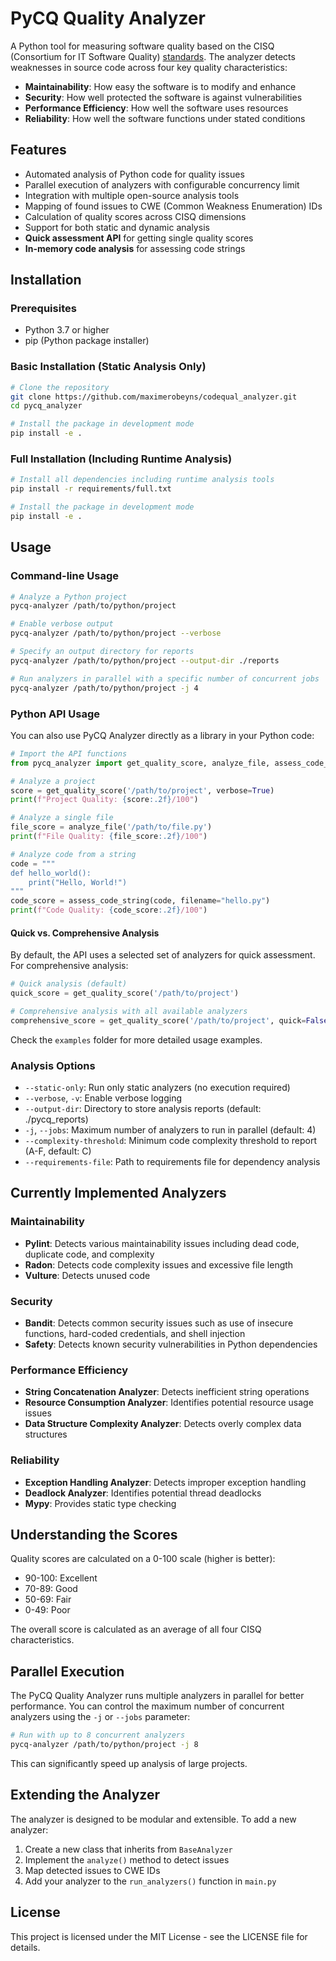 # PyCQ Quality Analyzer

A Python tool for measuring software quality based on the CISQ (Consortium for IT Software Quality) [standards](https://www.it-cisq.org/cisq-files/pdf/cisq-weaknesses-in-ascqm.pdf). The analyzer detects weaknesses in source code across four key quality characteristics:

- **Maintainability**: How easy the software is to modify and enhance
- **Security**: How well protected the software is against vulnerabilities
- **Performance Efficiency**: How well the software uses resources
- **Reliability**: How well the software functions under stated conditions

## Features

- Automated analysis of Python code for quality issues
- Parallel execution of analyzers with configurable concurrency limit
- Integration with multiple open-source analysis tools
- Mapping of found issues to CWE (Common Weakness Enumeration) IDs
- Calculation of quality scores across CISQ dimensions
- Support for both static and dynamic analysis
- **Quick assessment API** for getting single quality scores
- **In-memory code analysis** for assessing code strings

## Installation

### Prerequisites

- Python 3.7 or higher
- pip (Python package installer)

### Basic Installation (Static Analysis Only)

```bash
# Clone the repository
git clone https://github.com/maximerobeyns/codequal_analyzer.git
cd pycq_analyzer

# Install the package in development mode
pip install -e .
```

### Full Installation (Including Runtime Analysis)

```bash
# Install all dependencies including runtime analysis tools
pip install -r requirements/full.txt

# Install the package in development mode
pip install -e .
```

## Usage

### Command-line Usage

```bash
# Analyze a Python project
pycq-analyzer /path/to/python/project

# Enable verbose output
pycq-analyzer /path/to/python/project --verbose

# Specify an output directory for reports
pycq-analyzer /path/to/python/project --output-dir ./reports

# Run analyzers in parallel with a specific number of concurrent jobs
pycq-analyzer /path/to/python/project -j 4
```

### Python API Usage

You can also use PyCQ Analyzer directly as a library in your Python code:

```python
# Import the API functions
from pycq_analyzer import get_quality_score, analyze_file, assess_code_string

# Analyze a project
score = get_quality_score('/path/to/project', verbose=True)
print(f"Project Quality: {score:.2f}/100")

# Analyze a single file
file_score = analyze_file('/path/to/file.py')
print(f"File Quality: {file_score:.2f}/100")

# Analyze code from a string
code = """
def hello_world():
    print("Hello, World!")
"""
code_score = assess_code_string(code, filename="hello.py")
print(f"Code Quality: {code_score:.2f}/100")
```

#### Quick vs. Comprehensive Analysis

By default, the API uses a selected set of analyzers for quick assessment. For comprehensive analysis:

```python
# Quick analysis (default)
quick_score = get_quality_score('/path/to/project')

# Comprehensive analysis with all available analyzers
comprehensive_score = get_quality_score('/path/to/project', quick=False)
```

Check the `examples` folder for more detailed usage examples.

### Analysis Options

- `--static-only`: Run only static analyzers (no execution required)
- `--verbose`, `-v`: Enable verbose logging
- `--output-dir`: Directory to store analysis reports (default: ./pycq_reports)
- `-j`, `--jobs`: Maximum number of analyzers to run in parallel (default: 4)
- `--complexity-threshold`: Minimum code complexity threshold to report (A-F, default: C)
- `--requirements-file`: Path to requirements file for dependency analysis

## Currently Implemented Analyzers

### Maintainability
- **Pylint**: Detects various maintainability issues including dead code, duplicate code, and complexity
- **Radon**: Detects code complexity issues and excessive file length
- **Vulture**: Detects unused code

### Security
- **Bandit**: Detects common security issues such as use of insecure functions, hard-coded credentials, and shell injection
- **Safety**: Detects known security vulnerabilities in Python dependencies

### Performance Efficiency
- **String Concatenation Analyzer**: Detects inefficient string operations
- **Resource Consumption Analyzer**: Identifies potential resource usage issues
- **Data Structure Complexity Analyzer**: Detects overly complex data structures

### Reliability
- **Exception Handling Analyzer**: Detects improper exception handling
- **Deadlock Analyzer**: Identifies potential thread deadlocks
- **Mypy**: Provides static type checking

## Understanding the Scores

Quality scores are calculated on a 0-100 scale (higher is better):

- 90-100: Excellent
- 70-89: Good
- 50-69: Fair
- 0-49: Poor

The overall score is calculated as an average of all four CISQ characteristics.

## Parallel Execution

The PyCQ Quality Analyzer runs multiple analyzers in parallel for better performance. You can control the maximum number of concurrent analyzers using the `-j` or `--jobs` parameter:

```bash
# Run with up to 8 concurrent analyzers
pycq-analyzer /path/to/python/project -j 8
```

This can significantly speed up analysis of large projects.

## Extending the Analyzer

The analyzer is designed to be modular and extensible. To add a new analyzer:

1. Create a new class that inherits from `BaseAnalyzer`
2. Implement the `analyze()` method to detect issues
3. Map detected issues to CWE IDs
4. Add your analyzer to the `run_analyzers()` function in `main.py`

## License

This project is licensed under the MIT License - see the LICENSE file for details.
